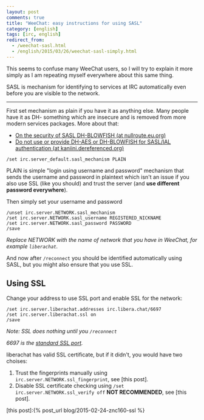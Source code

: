 ```yaml
---
layout: post
comments: true
title: "WeeChat: easy instructions for using SASL"
category: [english]
tags: [irc, english]
redirect_from:
  - /weechat-sasl.html
  - /english/2015/03/26/weechat-sasl-simply.html
---
```


This seems to confuse many WeeChat users, so I will try to explain it more
simply as I am repeating myself everywhere about this same thing.

SASL is mechanism for identifying to services at IRC automatically even
before you are visible to the network.

* * * * *

First set mechanism as plain if you have it as anything else. Many people
have it as DH- something which are insecure and is removed from more modern
services packages. More about that:

* [On the security of SASL DH-BLOWFISH (at nullroute.eu.org)](https://nullroute.eu.org/~grawity/irc-sasl-dh.html)
* [Do not use or provide DH-AES or DH-BLOWFISH for SASL/IAL authentication (at kaniini.dereferenced.org)](https://web.archive.org/web/20180729111352/https://kaniini.dereferenced.org/2014/12/26/do-not-use-DH-AES-or-DH-BLOWFISH.html)

```
/set irc.server_default.sasl_mechanism PLAIN
```

PLAIN is simple "login using username and password" mechanism that sends
the username and password in plaintext which isn't an issue if you also use
SSL (like you should) and trust the server (and
**use different password everywhere**).

Then simply set your username and password

```
/unset irc.server.NETWORK.sasl_mechanism
/set irc.server.NETWORK.sasl_username REGISTERED_NICKNAME
/set irc.server.NETWORK.sasl_password PASSWORD
/save
```

*Replace NETWORK with the name of network that you have in WeeChat, for
example `liberachat`.*

And now after `/reconnect` you should be identified automatically using
SASL, but you might also ensure that you use SSL.

## Using SSL

Change your address to use SSL port and enable SSL for the network:

```
/set irc.server.liberachat.addresses irc.libera.chat/6697
/set irc.server.liberachat.ssl on
/save
```

*Note: SSL does nothing until you `/reconnect`*

*6697 is the [standard SSL port](https://tools.ietf.org/html/rfc7194).*

liberachat has valid SSL certificate, but if it didn't, you would have two
choises:

1. Trust the fingerprints manually using
   `irc.server.NETWORK.ssl_fingerprint`, see [this post].
2. Disable SSL certificate checking using
   `/set irc.server.NETWORK.ssl_verify off` **NOT RECOMMENDED**, see
   [this post].

[this post]:{% post_url blog/2015-02-24-znc160-ssl %}

